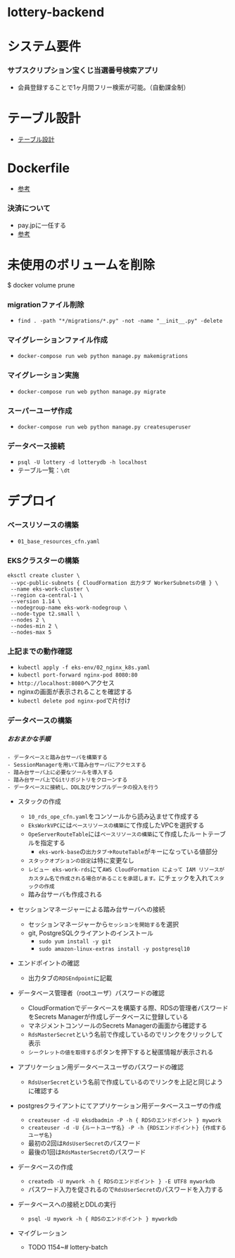 # lottery-backend
# システム要件
### サブスクリプション宝くじ当選番号検索アプリ
- 会員登録することで1ヶ月間フリー検索が可能。（自動課金制）

# テーブル設計
- [テーブル設計](https://docs.google.com/spreadsheets/d/1qf94PoMqfEpVkMwJFre9tEFsBqO0vTpGz5La-3Ukxks/edit#gid=0)

# Dockerfile
- [参考](https://www.nullpo.io/2020/04/18/docker-selenium/)

### 決済について
- pay.jpに一任する
- [参考](https://qiita.com/k4ssyi/items/5df5ea12cdffc9597198)

# 未使用のボリュームを削除
$ docker volume prune

### migrationファイル削除
- `find . -path "*/migrations/*.py" -not -name "__init__.py" -delete`

### マイグレーションファイル作成
- `docker-compose run web python manage.py makemigrations`

### マイグレーション実施
- `docker-compose run web python manage.py migrate`

### スーパーユーザ作成
- `docker-compose run web python manage.py createsuperuser`

### データベース接続
- `psql -U lottery -d lotterydb -h localhost`
- テーブル一覧：`\dt`

# デプロイ
### ベースリソースの構築
- `01_base_resources_cfn.yaml`

### EKSクラスターの構築

```
eksctl create cluster \
 --vpc-public-subnets { CloudFormation 出力タブ WorkerSubnetsの値 } \
 --name eks-work-cluster \
 --region ca-central-1 \
 --version 1.14 \
 --nodegroup-name eks-work-nodegroup \
 --node-type t2.small \
 --nodes 2 \
 --nodes-min 2 \
 --nodes-max 5
```

### 上記までの動作確認
- `kubectl apply -f eks-env/02_nginx_k8s.yaml`
- `kubectl port-forward nginx-pod 8080:80`
- `http://localhost:8080`へアクセス
- nginxの画面が表示されることを確認する
- `kubectl delete pod nginx-pod`で片付け

### データベースの構築
##### おおまかな手順

```
- データベースと踏み台サーバを構築する
- SessionManagerを用いて踏み台サーバにアクセスする
- 踏み台サーバ上に必要なツールを導入する
- 踏み台サーバ上でGitリポジトリをクローンする
- データベースに接続し、DDL及びサンプルデータの投入を行う
```

- スタックの作成
  - `10_rds_ope_cfn.yaml`をコンソールから読み込ませて作成する
  - `EksWorkVPC`には`ベースリソースの構築`にて作成したVPCを選択する
  - `OpeServerRouteTable`には`ベースリソースの構築`にて作成したルートテーブルを指定する
    - `eks-work-base`の`出力タブ`→`RouteTable`がキーになっている値部分
  - `スタックオプションの設定`は特に変更なし
  - `レビュー eks-work-rds`にて`AWS CloudFormation によって IAM リソースがカスタム名で作成される場合があることを承認します。`にチェックを入れて`スタックの作成`
  - 踏み台サーバも作成される
  
- セッションマネージャーによる踏み台サーバへの接続
  - セッションマネージャーから`セッションを開始する`を選択
  - git, PostgreSQLクライアントのインストール
    - `sudo yum install -y git`
    - `sudo amazon-linux-extras install -y postgresql10`
    
- エンドポイントの確認
  - 出力タブの`RDSEndpoint`に記載
  
- データベース管理者（rootユーザ）パスワードの確認
  - CloudFormationでデータベースを構築する際、RDSの管理者パスワードをSecrets Managerが作成しデータベースに登録している
  - マネジメントコンソールのSecrets Managerの画面から確認する
  - `RdsMasterSecret`という名前で作成しているのでリンクをクリックして表示
  - `シークレットの値を取得する`ボタンを押下すると秘匿情報が表示される

- アプリケーション用データベースユーザのパスワードの確認
  - `RdsUserSecret`という名前で作成しているのでリンクを上記と同じように確認する
  
- postgresクライアントにてアプリケーション用データベースユーザの作成
  - `createuser -d -U eksdbadmin -P -h { RDSのエンドポイント } mywork`
  - `createuser -d -U {ルートユーザ名} -P -h {RDSエンドポイント} {作成するユーザ名}`
  - 最初の2回は`RdsUserSecret`のパスワード
  - 最後の1回は`RdsMasterSecret`のパスワード
  
- データベースの作成
  - `createdb -U mywork -h { RDSのエンドポイント } -E UTF8 myworkdb`
  - パスワード入力を促されるので`RdsUserSecret`のパスワードを入力する
  
- データベースへの接続とDDLの実行
  - `psql -U mywork -h { RDSのエンドポイント } myworkdb`
  
- マイグレーション
  - TODO 1154~# lottery-batch
